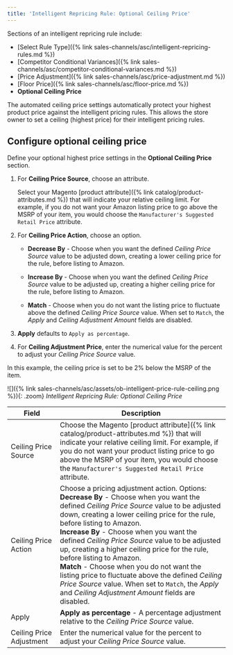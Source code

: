 ```yaml
---
title: 'Intelligent Repricing Rule: Optional Ceiling Price'
---
```



Sections of an intelligent repricing rule include:

- [Select Rule Type]({% link sales-channels/asc/intelligent-repricing-rules.md %})
- [Competitor Conditional Variances]({% link sales-channels/asc/competitor-conditional-variances.md %})
- [Price Adjustment]({% link sales-channels/asc/price-adjustment.md %})
- [Floor Price]({% link sales-channels/asc/floor-price.md %})
- **Optional Ceiling Price**

The automated ceiling price settings automatically protect your highest product price against the intelligent pricing rules. This allows the store owner to set a ceiling (highest price) for their intelligent pricing rules.

## Configure optional ceiling price

Define your optional highest price settings in the **Optional Ceiling Price** section.

1. For **Ceiling Price Source**, choose an attribute.

   Select your Magento [product attribute]({% link catalog/product-attributes.md %}) that will indicate your relative ceiling limit. For example, if you do not want your Amazon listing price to go above the MSRP of your item, you would choose the `Manufacturer's Suggested Retail Price` attribute.

1. For **Ceiling Price Action**, choose an option.

    - **Decrease By** - Choose when you want the defined _Ceiling Price Source_ value to be adjusted down, creating a lower ceiling price for the rule, before listing to Amazon.

    - **Increase By** - Choose when you want the defined _Ceiling Price Source_ value to be adjusted up, creating a higher ceiling price for the rule, before listing to Amazon.

    - **Match** - Choose when you do not want the listing price to fluctuate above the defined _Ceiling Price Source_ value. When set to `Match`, the _Apply_ and _Ceiling Adjustment Amount_ fields are disabled.

1. **Apply** defaults to `Apply as percentage`.

1. For **Ceiling Adjustment Price**, enter the numerical value for the percent to adjust your _Ceiling Price Source_ value.

In this example, the ceiling price is set to be 2% below the MSRP of the item.

![]({% link sales-channels/asc/assets/ob-intelligent-price-rule-ceiling.png %}){: .zoom}
_Intelligent Repricing Rule: Optional Ceiling Price_

|Field |Description|
|---|---|
|Ceiling Price Source|Choose the Magento [product attribute]({% link catalog/product-attributes.md %}) that will indicate your relative ceiling limit. For example, if you do not want your product listing price to go above the MSRP of your item, you would choose the `Manufacturer's Suggested Retail Price` attribute. |
|Ceiling Price Action |Choose a pricing adjustment action. Options:<br/>**Decrease By** - Choose when you want the defined _Ceiling Price Source_ value to be adjusted down, creating a lower ceiling price for the rule, before listing to Amazon.<br/>**Increase By** - Choose when you want the defined _Ceiling Price Source_ value to be adjusted up, creating a higher ceiling price for the rule, before listing to Amazon.<br/>**Match** - Choose when you do not want the listing price to fluctuate above the defined _Ceiling Price Source_ value. When set to `Match`, the _Apply_ and _Ceiling Adjustment Amount_ fields are disabled. |
|Apply|**Apply as percentage** - A percentage adjustment relative to the _Ceiling Price Source_ value. |
|Ceiling Price Adjustment|Enter the numerical value for the percent to adjust your _Ceiling Price Source_ value. |
